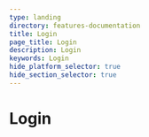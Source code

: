 ```yaml
---
type: landing
directory: features-documentation
title: Login
page_title: Login
description: Login
keywords: Login
hide_platform_selector: true
hide_section_selector: true
---
```

# Login
